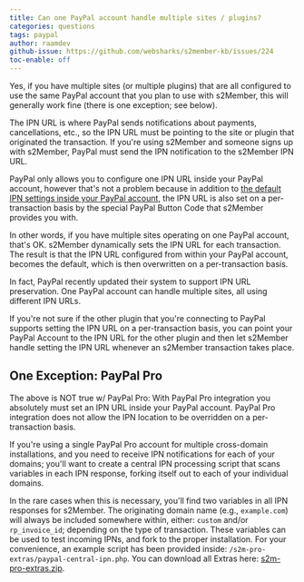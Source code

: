```yaml
---
title: Can one PayPal account handle multiple sites / plugins?
categories: questions
tags: paypal
author: raamdev
github-issue: https://github.com/websharks/s2member-kb/issues/224
toc-enable: off
---
```


Yes, if you have multiple sites (or multiple plugins) that are all configured to use the same PayPal account that you plan to use with s2Member, this will generally work fine (there is one exception; see below).

The IPN URL is where PayPal sends notifications about payments, cancellations, etc., so the IPN URL must be pointing to the site or plugin that originated the transaction. If you're using s2Member and someone signs up with s2Member, PayPal must send the IPN notification to the s2Member IPN URL.

PayPal only allows you to configure one IPN URL inside your PayPal account, however that's not a problem because in addition to [the default IPN settings inside your PayPal account](http://www.s2member.com/paypal-ipn-setup), the IPN URL is also set on a per-transaction basis by the special PayPal Button Code that s2Member provides you with. 

In other words, if you have multiple sites operating on one PayPal account, that's OK. s2Member dynamically sets the IPN URL for each transaction. The result is that the IPN URL configured from within your PayPal account, becomes the default, which is then overwritten on a per-transaction basis. 

In fact, PayPal recently updated their system to support IPN URL preservation. One PayPal account can handle multiple sites, all using different IPN URLs.

If you're not sure if the other plugin that you're connecting to PayPal supports setting the IPN URL on a per-transaction basis, you can point your PayPal Account to the IPN URL for the other plugin and then let s2Member handle setting the IPN URL whenever an s2Member transaction takes place.

## One Exception: PayPal Pro 

The above is NOT true w/ PayPal Pro: With PayPal Pro integration you absolutely must set an IPN URL inside your PayPal account. PayPal Pro integration does not allow the IPN location to be overridden on a per-transaction basis. 

If you're using a single PayPal Pro account for multiple cross-domain installations, and you need to receive IPN notifications for each of your domains; you'll want to create a central IPN processing script that scans variables in each IPN response, forking itself out to each of your individual domains. 

In the rare cases when this is necessary, you'll find two variables in all IPN responses for s2Member. The originating domain name (e.g., `example.com`) will always be included somewhere within, either: `custom` and/or `rp_invoice_id`; depending on the type of transaction. These variables can be used to test incoming IPNs, and fork to the proper installation. For your convenience, an example script has been provided inside: `/s2m-pro-extras/paypal-central-ipn.php`. You can download all Extras here: [s2m-pro-extras.zip](http://www.s2member.com/r/s2m-pro-extras-zip/).
